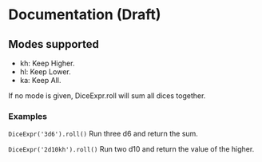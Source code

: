 # Documentation (Draft)
## Modes supported
- kh: Keep Higher.
- hl: Keep Lower.
- ka: Keep All.

If no mode is given, DiceExpr.roll will sum all dices together.

### Examples
`DiceExpr('3d6').roll()`
Run three d6 and return the sum.

`DiceExpr('2d10kh').roll()`
Run two d10 and return the value of the higher.
